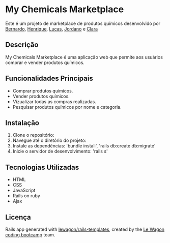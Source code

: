 # My Chemicals Marketplace

Este é um projeto de marketplace de produtos químicos desenvolvido por [Bernardo](https://github.com/BernardoNal), [Henrique](https://github.com/HenriqueDNMAL), [Lucas](https://github.com/llfmoreno), [Jordano](https://github.com/Jordano88) e [Clara](https://github.com/clararcx)

## Descrição

My Chemicals Marketplace é uma aplicação web que permite aos usuários comprar e vender produtos químicos.

## Funcionalidades Principais

- Comprar produtos químicos.
- Vender produtos químicos.
- Vizualizar todas as compras realizadas.
- Pesquisar produtos químicos por nome e categoria.

## Instalação

1. Clone o repositório:
2. Navegue até o diretório do projeto:
3. Instale as dependências: 'bundle install', 'rails db:create db:migrate'
4. Inicie o servidor de desenvolvimento: 'rails s'


## Tecnologias Utilizadas

- HTML
- CSS
- JavaScript
- Rails on ruby
- Ajax


## Licença
  Rails app generated with [lewagon/rails-templates](https://github.com/lewagon/rails-templates), created by the [Le Wagon coding bootcamp](https://www.lewagon.com) team.
